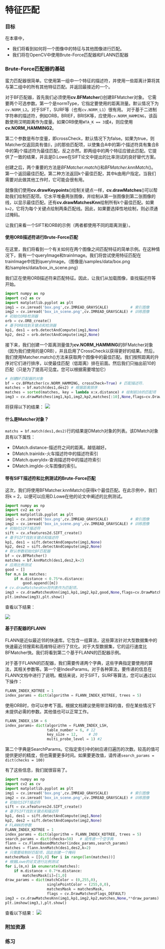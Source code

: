 # 特征匹配


 
  

### 目标

在本章中，
- 我们将看到如何将一个图像中的特征与其他图像进行匹配。
- 我们将在OpenCV中使用Brute-Force匹配器和FLANN匹配器 

### Brute-Force匹配器的基础

蛮力匹配器很简单。它使用第一组中一个特征的描述符，并使用一些距离计算将其与第二组中的所有其他特征匹配。并返回最接近的一个。

对于BF匹配器，首先我们必须使用**cv.BFMatcher**()创建BFMatcher对象。
它需要两个可选参数。第一个是normType，它指定要使用的距离测量。默认情况下为`cv.NORM_L2`。对于SIFT，SURF等（也有`cv.NORM_L1`）很有用。
对于基于二进制字符串的描述符，例如ORB，BRIEF，BRISK等，应使用`cv.NORM_HAMMING`，该函数使用汉明距离作为度量。如果ORB使用`WTA_K == 3`或`4`，则应使用**cv.NORM_HAMMING2**。

第二个参数是布尔变量，即crossCheck，默认情况下为false。如果为true，则Matcher仅返回具有值(i，j)的那些匹配项，以使集合A中的第i个描述符具有集合B中的第j个描述符为最佳匹配，反之亦然。即两组中的两个特征应彼此匹配。它提供了一致的结果，并且是D.Lowe在SIFT论文中提出的比率测试的良好替代方案。

创建之后，两个重要的方法是*BFMatcher.match*()和*BFMatcher.knnMatch*()。第一个返回最佳匹配。第二种方法返回k个最佳匹配，其中k由用户指定。当我们需要对此做其他工作时，它可能会很有用。

就像我们使用**cv.drawKeypoints**()绘制关键点一样，**cv.drawMatches**()可以帮助我们绘制匹配项。它水平堆叠两张图像，并绘制从第一张图像到第二张图像的线，以显示最佳匹配。还有**cv.drawMatchesKnn**绘制所有k个最佳匹配。如果`k=2`，它将为每个关键点绘制两条匹配线。因此，如果要选择性地绘制，则必须通过掩码。

让我们来看一个SIFT和ORB的示例（两者都使用不同的距离测量）。

#### 使用ORB描述符进行Brute-Force匹配

在这里，我们将看到一个有关如何在两个图像之间匹配特征的简单示例。在这种情况下，我有一个queryImage和trainImage。我们将尝试使用特征匹配在trainImage中找到queryImage。（图像是/samples/data/box.png和/samples/data/box_in_scene.png）

我们正在使用ORB描述符来匹配特征。因此，让我们从加载图像，查找描述符等开始。

```python
import numpy as np
import cv2 as cv
import matplotlib.pyplot as plt
img1 = cv.imread('box.png',cv.IMREAD_GRAYSCALE)          # 索引图像
img2 = cv.imread('box_in_scene.png',cv.IMREAD_GRAYSCALE) # 训练图像
# 初始化ORB检测器
orb = cv.ORB_create()
# 基于ORB找到关键点和检测器
kp1, des1 = orb.detectAndCompute(img1,None)
kp2, des2 = orb.detectAndCompute(img2,None)
```

接下来，我们创建一个距离测量值为**cv.NORM_HAMMING**的BFMatcher对象（因为我们使用的是ORB），并且启用了CrossCheck以获得更好的结果。然后，我们使用Matcher.match()方法来获取两个图像中的最佳匹配。我们按照距离的升序对它们进行排序，以使最佳匹配（低距离）排在前面。然后我们只抽出前10的匹配（只是为了提高可见度。您可以根据需要增加它）

```python
# 创建BF匹配器的对象
bf = cv.BFMatcher(cv.NORM_HAMMING, crossCheck=True) # 匹配描述符.
matches = bf.match(des1,des2) # 根据距离排序
matches = sorted(matches, key = lambda x:x.distance) # 绘制前10的匹配项
img3 = cv.drawMatches(img1,kp1,img2,kp2,matches[:10],None,flags=cv.DrawMatchesFlags_NOT_DRAW_SINGLE_POINTS) plt.imshow(img3),plt.show()
```

将获得以下的结果：
![](http://qiniu.aihubs.net/matcher_result1.jpg)

#### 什么是Matcher对象？
`matchs = bf.match(des1,des2)`行的结果是DMatch对象的列表。该DMatch对象具有以下属性：
- DMatch.distance-描述符之间的距离。越低越好。
- DMatch.trainIdx-火车描述符中的描述符索引
- DMatch.queryIdx-查询描述符中的描述符索引
- DMatch.imgIdx-火车图像的索引。

#### 带有SIFT描述符和比例测试的Brute-Force匹配
这次，我们将使用BFMatcher.knnMatch()获得k个最佳匹配。在此示例中，我们将k = 2，以便可以应用D.Lowe在他的论文中阐述的比例测试。

```python
import numpy as np
import cv2 as cv
import matplotlib.pyplot as plt
img1 = cv.imread('box.png',cv.IMREAD_GRAYSCALE)          # 索引图像
img2 = cv.imread('box_in_scene.png',cv.IMREAD_GRAYSCALE) # 训练图像
# 初始化SIFT描述符
sift = cv.xfeatures2d.SIFT_create()
# 基于SIFT找到关键点和描述符
kp1, des1 = sift.detectAndCompute(img1,None)
kp2, des2 = sift.detectAndCompute(img2,None)
# 默认参数初始化BF匹配器
bf = cv.BFMatcher()
matches = bf.knnMatch(des1,des2,k=2)
# 应用比例测试
good = []
for m,n in matches:
    if m.distance < 0.75*n.distance:
        good.append([m])
# cv.drawMatchesKnn将列表作为匹配项。
img3 = cv.drawMatchesKnn(img1,kp1,img2,kp2,good,None,flags=cv.DrawMatchesFlags_NOT_DRAW_SINGLE_POINTS)
plt.imshow(img3),plt.show()
```

查看以下结果：

![](http://qiniu.aihubs.net/matcher_result2.jpg)

#### 基于匹配器的FLANN

FLANN是近似最近邻的快速库。它包含一组算法，这些算法针对大型数据集中的快速最近邻搜索和高维特征进行了优化。对于大型数据集，它的运行速度比BFMatcher快。我们将看到第二个基于FLANN的匹配器示例。

对于基于FLANN的匹配器，我们需要传递两个字典，这些字典指定要使用的算法，其相关参数等。第一个是IndexParams。对于各种算法，要传递的信息在FLANN文档中进行了说明。概括来说，对于SIFT，SURF等算法，您可以通过以下操作： 

```python
FLANN_INDEX_KDTREE = 1 
index_params = dict(algorithm = FLANN_INDEX_KDTREE, trees = 5)
```

使用ORB时，你可以参考下面。根据文档建议使用带注释的值，但在某些情况下未提供必需的参数。其他值也可以正常工作。

```python
FLANN_INDEX_LSH = 6
index_params= dict(algorithm = FLANN_INDEX_LSH,
                   table_number = 6, # 12
                   key_size = 12,     # 20
                   multi_probe_level = 1) #2
```

第二个字典是SearchParams。它指定索引中的树应递归遍历的次数。较高的值可提供更好的精度，但也需要更多时间。如果要更改值，请传递`search_params = dict(checks = 100)`

有了这些信息，我们就很容易了。

```python
import numpy as np
import cv2 as cv
import matplotlib.pyplot as plt
img1 = cv.imread('box.png',cv.IMREAD_GRAYSCALE)          # 索引图像
img2 = cv.imread('box_in_scene.png',cv.IMREAD_GRAYSCALE) # 训练图像
# 初始化SIFT描述符
sift = cv.xfeatures2d.SIFT_create()
# 基于SIFT找到关键点和描述符
kp1, des1 = sift.detectAndCompute(img1,None)
kp2, des2 = sift.detectAndCompute(img2,None)
# FLANN的参数
FLANN_INDEX_KDTREE = 1
index_params = dict(algorithm = FLANN_INDEX_KDTREE, trees = 5)
search_params = dict(checks=50)   # 或传递一个空字典
flann = cv.FlannBasedMatcher(index_params,search_params)
matches = flann.knnMatch(des1,des2,k=2)
# 只需要绘制好匹配项，因此创建一个掩码
matchesMask = [[0,0] for i in range(len(matches))]
# 根据Lowe的论文进行比例测试
for i,(m,n) in enumerate(matches):
    if m.distance < 0.7*n.distance:
        matchesMask[i]=[1,0]
draw_params = dict(matchColor = (0,255,0),
                   singlePointColor = (255,0,0),
                   matchesMask = matchesMask,
                   flags = cv.DrawMatchesFlags_DEFAULT)
img3 = cv.drawMatchesKnn(img1,kp1,img2,kp2,matches,None,**draw_params)
plt.imshow(img3,),plt.show()
```

查看以下结果：
![](http://qiniu.aihubs.net/matcher_flann.jpg)

### 附加资源

### 练习